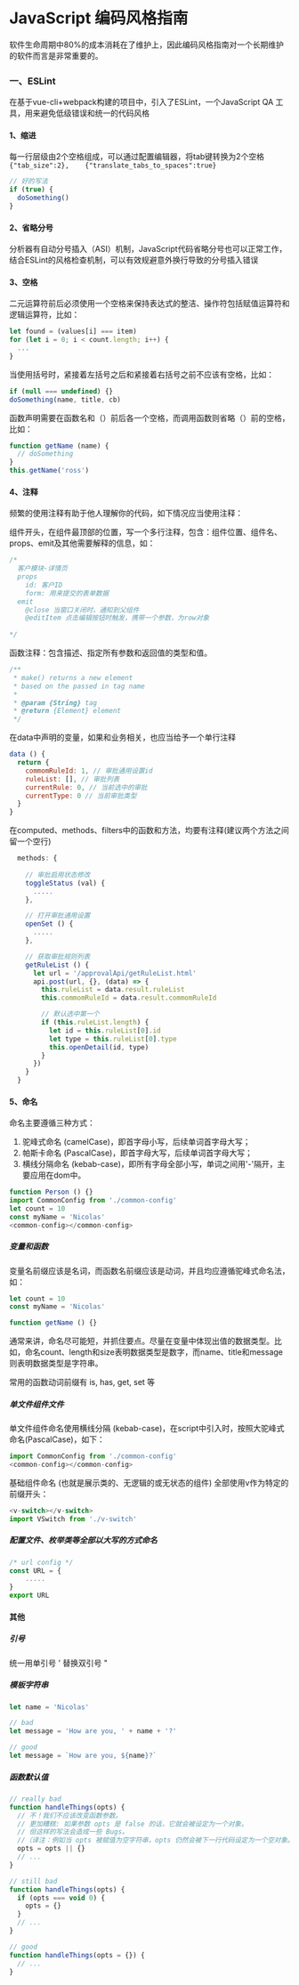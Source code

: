 # JavaScript 编码风格指南

软件生命周期中80%的成本消耗在了维护上，因此编码风格指南对一个长期维护的软件而言是非常重要的。



### 一、ESLint

在基于vue-cli+webpack构建的项目中，引入了ESLint，一个JavaScript QA 工具，用来避免低级错误和统一的代码风格



#### 1、缩进

每一行层级由2个空格组成，可以通过配置编辑器，将tab键转换为2个空格`{"tab_size":2},    {"translate_tabs_to_spaces":true}`

```javascript
// 好的写法
if (true) {
  doSomething()
}
```



#### 2、省略分号

分析器有自动分号插入（ASI）机制，JavaScript代码省略分号也可以正常工作，结合ESLint的风格检查机制，可以有效规避意外换行导致的分号插入错误



#### 3、空格

二元运算符前后必须使用一个空格来保持表达式的整洁、操作符包括赋值运算符和逻辑运算符，比如：

```javascript
let found = (values[i] === item)
for (let i = 0; i < count.length; i++) {
  ...
}
```

当使用括号时，紧接着左括号之后和紧接着右括号之前不应该有空格，比如：

```javascript
if (null === undefined) {}
doSomething(name, title, cb)
```

函数声明需要在函数名和（）前后各一个空格，而调用函数则省略（）前的空格，比如：

```javascript
function getName (name) {
  // doSomething
}
this.getName('ross')
```



#### 4、注释

频繁的使用注释有助于他人理解你的代码，如下情况应当使用注释：

组件开头，在组件最顶部的位置，写一个多行注释，包含：组件位置、组件名、props、emit及其他需要解释的信息，如：

```javascript
/*
  客户模块-详情页
  props
  	id: 客户ID
  	form: 用来提交的表单数据
  emit
  	@close 当窗口关闭时，通知到父组件
  	@editItem 点击编辑按钮时触发，携带一个参数，为row对象
  
*/
```

函数注释：包含描述、指定所有参数和返回值的类型和值。

```javascript
/**
 * make() returns a new element
 * based on the passed in tag name
 *
 * @param {String} tag
 * @return {Element} element
 */
```



在data中声明的变量，如果和业务相关，也应当给予一个单行注释

```javascript
data () {
  return {
    commomRuleId: 1, // 审批通用设置id
    ruleList: [], // 审批列表
    currentRule: 0, // 当前选中的审批
    currentType: 0 // 当前审批类型
  }
}
```



在computed、methods、filters中的函数和方法，均要有注释(建议两个方法之间留一个空行)

```javascript
  methods: {
    
    // 审批启用状态修改
    toggleStatus (val) {
      .....
    },

    // 打开审批通用设置
    openSet () {
      .....
    },

    // 获取审批规则列表
    getRuleList () {
      let url = '/approvalApi/getRuleList.html'
      api.post(url, {}, (data) => {
        this.ruleList = data.result.ruleList
        this.commomRuleId = data.result.commomRuleId

        // 默认选中第一个
        if (this.ruleList.length) {
          let id = this.ruleList[0].id
          let type = this.ruleList[0].type
          this.openDetail(id, type)
        }
      })
    }
  }
```



#### 5、命名

命名主要遵循三种方式：

1. 驼峰式命名 (camelCase)，即首字母小写，后续单词首字母大写；
2. 帕斯卡命名 (PascalCase)，即首字母大写，后续单词首字母大写；
3. 横线分隔命名 (kebab-case)，即所有字母全部小写，单词之间用'-'隔开，主要应用在dom中。

```javascript
function Person () {}
import CommonConfig from './common-config'
let count = 10
const myName = 'Nicolas'
<common-config></common-config>
```

##### 变量和函数

变量名前缀应该是名词，而函数名前缀应该是动词，并且均应遵循驼峰式命名法，如：

```javascript
let count = 10
const myName = 'Nicolas'

function getName () {}
```

通常来讲，命名尽可能短，并抓住要点。尽量在变量中体现出值的数据类型。比如，命名count、length和size表明数据类型是数字，而name、title和message则表明数据类型是字符串。

常用的函数动词前缀有 is, has, get, set 等

##### 单文件组件文件

单文件组件命名使用横线分隔 (kebab-case)，在script中引入时，按照大驼峰式命名(PascalCase)，如下：

```javascript
import CommonConfig from './common-config'
<common-config></common-config>
```

基础组件命名 (也就是展示类的、无逻辑的或无状态的组件) 全部使用v作为特定的前缀开头：

```javascript
<v-switch></v-switch>
import VSwitch from './v-switch'
```

##### 配置文件、枚举类等全部以大写的方式命名

```javascript
/* url config */
const URL = {
    .....
}
export URL
```



#### 其他

##### 引号

统一用单引号 ' 替换双引号 "



##### 模板字符串

```javascript
let name = 'Nicolas'

// bad
let message = 'How are you, ' + name + '?'

// good
let message = `How are you, ${name}?`
```



##### 函数默认值

```javascript
// really bad
function handleThings(opts) {
  // 不！我们不应该改变函数参数。
  // 更加糟糕: 如果参数 opts 是 false 的话，它就会被设定为一个对象。
  // 但这样的写法会造成一些 Bugs。
  //（译注：例如当 opts 被赋值为空字符串，opts 仍然会被下一行代码设定为一个空对象。）
  opts = opts || {}
  // ...
}

// still bad
function handleThings(opts) {
  if (opts === void 0) {
    opts = {}
  }
  // ...
}

// good
function handleThings(opts = {}) {
  // ...
}
```



